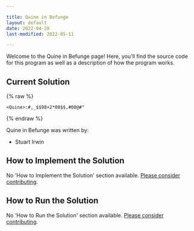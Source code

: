 ```yaml
---

title: Quine in Befunge
layout: default
date: 2022-04-28
last-modified: 2022-05-11

---
```


Welcome to the Quine in Befunge page! Here, you'll find the source code for this program as well as a description of how the program works.

## Current Solution

{% raw %}

```befunge
<Quine>:#,_$$98+2*00$$,#00@#"
```

{% endraw %}

Quine in Befunge was written by:

- Stuart Irwin

## How to Implement the Solution

No 'How to Implement the Solution' section available. [Please consider contributing](https://github.com/TheRenegadeCoder/sample-programs-website).

## How to Run the Solution

No 'How to Run the Solution' section available. [Please consider contributing](https://github.com/TheRenegadeCoder/sample-programs-website).